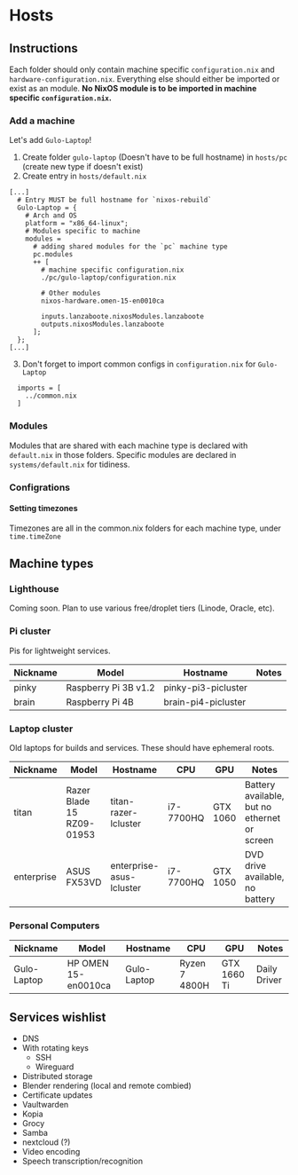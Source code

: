 # Hosts

## Instructions 

Each folder should only contain machine specific `configuration.nix` and `hardware-configuration.nix`. Everything else should either be imported or exist as an module. **No NixOS module is to be imported in machine specific `configuration.nix`.** 

### Add a machine

Let's add `Gulo-Laptop`!

1. Create folder `gulo-laptop` (Doesn't have to be full hostname) in `hosts/pc` (create new type if doesn't exist)
2. Create entry in `hosts/default.nix`
```
[...]
  # Entry MUST be full hostname for `nixos-rebuild`
  Gulo-Laptop = {
    # Arch and OS
    platform = "x86_64-linux";
    # Modules specific to machine
    modules =
      # adding shared modules for the `pc` machine type
      pc.modules 
      ++ [
        # machine specific configuration.nix
        ./pc/gulo-laptop/configuration.nix

        # Other modules
        nixos-hardware.omen-15-en0010ca

        inputs.lanzaboote.nixosModules.lanzaboote
        outputs.nixosModules.lanzaboote
      ];
  };
[...]
```
3. Don't forget to import common configs in `configuration.nix` for `Gulo-Laptop`
```
  imports = [
    ../common.nix
  ] 
```

### Modules
Modules that are shared with each machine type is declared with `default.nix` in those folders. Specific modules are declared in `systems/default.nix` for tidiness.

### Configrations
#### Setting timezones
Timezones are all in the common.nix folders for each machine type, under `time.timeZone`

## Machine types
### Lighthouse
Coming soon. Plan to use various free/droplet tiers (Linode, Oracle, etc).

### Pi cluster
Pis for lightweight services.

| Nickname | Model | Hostname | Notes |
|-|-|-|-|
| pinky | Raspberry Pi 3B v1.2 | pinky-pi3-picluster |  |
| brain | Raspberry Pi 4B | brain-pi4-picluster| |

### Laptop cluster
Old laptops for builds and services. These should have ephemeral roots.

| Nickname | Model | Hostname | CPU | GPU | Notes |
|-|-|-|-|-|-|
| titan | Razer Blade 15 RZ09-01953 | titan-razer-lcluster | i7-7700HQ | GTX 1060 |Battery available, but no ethernet or screen |
| enterprise | ASUS FX53VD | enterprise-asus-lcluster | i7-7700HQ | GTX 1050 | DVD drive available, no battery |

### Personal Computers
| Nickname | Model | Hostname | CPU | GPU | Notes |
|-|-|-|-|-|-|
| Gulo-Laptop | HP OMEN 15-en0010ca | Gulo-Laptop | Ryzen 7 4800H | GTX 1660 Ti | Daily Driver |

## Services wishlist

- DNS
- With rotating keys
  - SSH
  - Wireguard
- Distributed storage
- Blender rendering (local and remote combied)
- Certificate updates
- Vaultwarden
- Kopia
- Grocy
- Samba
- nextcloud (?)
- Video encoding
- Speech transcription/recognition